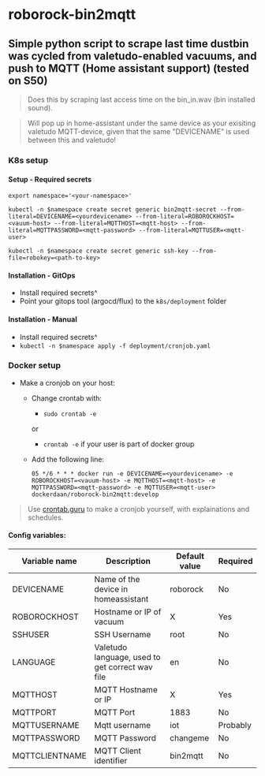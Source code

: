 # roborock-bin2mqtt

## Simple python script to scrape last time dustbin was cycled from valetudo-enabled vacuums, and push to MQTT (Home assistant support) (tested on S50)
>Does this by scraping last access time on the bin_in.wav (bin installed sound). 

>Will pop up in home-assistant under the same device as your exisiting valetudo MQTT-device, given that the same "DEVICENAME" is used between this and valetudo!
### K8s setup
#### Setup - Required secrets
```
export namespace='<your-namespace>'

kubectl -n $namespace create secret generic bin2mqtt-secret --from-literal=DEVICENAME=<yourdevicename> --from-literal=ROBOROCKHOST=<vauum-host> --from-literal=MQTTHOST=<mqtt-host> --from-literal=MQTTPASSWORD=<mqtt-password> --from-literal=MQTTUSER=<mqtt-user>

kubectl -n $namespace create secret generic ssh-key --from-file=robokey=<path-to-key>
```
#### Installation - GitOps
- Install required secrets^
- Point your gitops tool (argocd/flux) to the `k8s/deployment` folder

#### Installation - Manual
- Install required secrets^
- `kubectl -n $namespace apply -f deployment/cronjob.yaml`
### Docker setup
- Make a cronjob on your host:
    - Change crontab with:    
        - `sudo crontab -e` 
        
         or 

        - `crontab -e` if your user is part of docker group  

    - Add the following line:
        
        `05 */6 * * * docker run -e DEVICENAME=<yourdevicename> -e ROBOROCKHOST=<vauum-host> -e MQTTHOST=<mqtt-host> -e MQTTPASSWORD=<mqtt-password> -e MQTTUSER=<mqtt-user> dockerdaan/roborock-bin2mqtt:develop`
> Use [crontab.guru](https://crontab.guru/#05_*/6_*_*_*) to make a cronjob yourself, with explainations and schedules.

#### Config variables:
| Variable name  |  Description | Default value  | Required |
|---|---|---|---|
| DEVICENAME | Name of the device in homeassistant | roborock | No |
| ROBOROCKHOST  |  Hostname or IP of vacuum |  X | Yes |
|  SSHUSER | SSH Username  |  root | No |
| LANGUAGE  | Valetudo language, used to get correct wav file | en | No|
|  MQTTHOST | MQTT Hostname or IP  | X  | Yes| 
|  MQTTPORT |  MQTT Port  | 1883  | No|
| MQTTUSERNAME  |  Mqtt username | iot  | Probably |
| MQTTPASSWORD  |  MQTT Password |  changeme | No | 
| MQTTCLIENTNAME  |  MQTT Client identifier |  bin2mqtt | No | 
